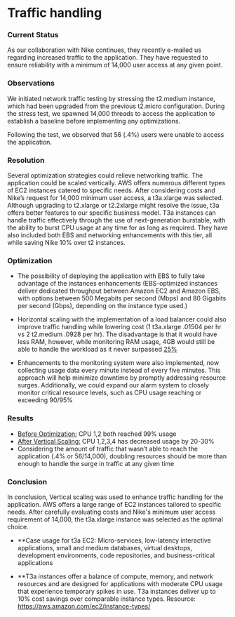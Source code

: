 # Traffic handling

### Current Status

As our collaboration with Nike continues, they recently e-mailed us regarding increased traffic to the application. They have requested to ensure reliability with a minimum of 14,000 user access at any given point.

### Observations

We initiated network traffic testing by stressing the t2.medium instance, which had been upgraded from the previous t2.micro configuration. During the stress test, we spawned 14,000 threads to access the application to establish a baseline before implementing any optimizations.

Following the test, we observed that 56 (.4%) users were unable to access the application.

### Resolution

Several optimization strategies could relieve networking traffic. The application could be scaled vertically. AWS offers numerous different types of EC2 instances catered to specific needs. After considering costs and Nike’s request for 14,000 minimum user access, a t3a.xlarge was selected. Although upgrading to t2.xlarge or t2.2xlarge might resolve the issue, t3a offers better features to our specific business model. T3a instances can handle traffic effectively through the use of next-generation burstable, with the ability to burst CPU usage at any time for as long as required. They have also included both EBS and networking enhancements with this tier, all while saving Nike 10% over t2 instances.

### Optimization

- The possibility of deploying the application with EBS to fully take advantage of the instances enhancements (EBS-optimized instances deliver dedicated throughput between Amazon EC2 and Amazon EBS, with options between 500 Megabits per second (Mbps) and 80 Gigabits per second (Gbps), depending on the instance type used.)

- Horizontal scaling with the implementation of a load balancer could also improve traffic handling while lowering cost (1 t3a.xlarge .01504 per hr vs 2 t2.medium .0928 per hr). The disadvantage is that it would have less RAM, however, while monitoring RAM usage, 4GB would still be able to handle the workload as it never surpassed [25%](https://github.com/kevingonzalez7997/Traffic_Handling/blob/main/Results/After_Scaling/RAM_Usage.png)

- Enhancements to the monitoring system were also implemented, now collecting usage data every minute instead of every five minutes. This approach will help minimize downtime by promptly addressing resource surges. Additionally, we could expand our alarm system to closely monitor critical resource levels, such as CPU usage reaching or exceeding 90/95%

### Results
- [Before Optimization:](https://github.com/kevingonzalez7997/Traffic_Handling/blob/main/Results/Before_Scaling/CPU_Before_Scaling.png) CPU 1,2 both reached 99% usage
- [After Vertical Scaling:](https://github.com/kevingonzalez7997/Traffic_Handling/tree/main/Results/After_Scaling) CPU 1,2,3,4 has decreased usage by 20-30% 
- Considering the amount of traffic that wasn’t able to reach the application (.4% or 56/14,000), doubling resources should be more than enough to handle the surge in traffic at any given time

### Conclusion
In conclusion, Vertical scaling was used to enhance traffic handling for the application. AWS offers a large range of EC2 instances tailored to specific needs. After carefully evaluating costs and Nike's minimum user access requirement of 14,000, the t3a.xlarge instance was selected as the optimal choice. 

- **Case usage for t3a EC2: Micro-services, low-latency interactive applications, small and medium databases, virtual desktops, development environments, code repositories, and business-critical applications

- **T3a instances offer a balance of compute, memory, and network resources and are designed for applications with moderate CPU usage that experience temporary spikes in use. T3a instances deliver up to 10% cost savings over comparable instance types.
Resource: https://aws.amazon.com/ec2/instance-types/ 
